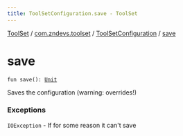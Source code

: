 ```yaml
---
title: ToolSetConfiguration.save - ToolSet
---
```


[ToolSet](../../index.html) / [com.zndevs.toolset](../index.html) / [ToolSetConfiguration](index.html) / [save](./save.html)

# save

`fun save(): `[`Unit`](https://kotlinlang.org/api/latest/jvm/stdlib/kotlin/-unit/index.html)

Saves the configuration (warning: overrides!)

### Exceptions

`IOException` - If for some reason it can't save